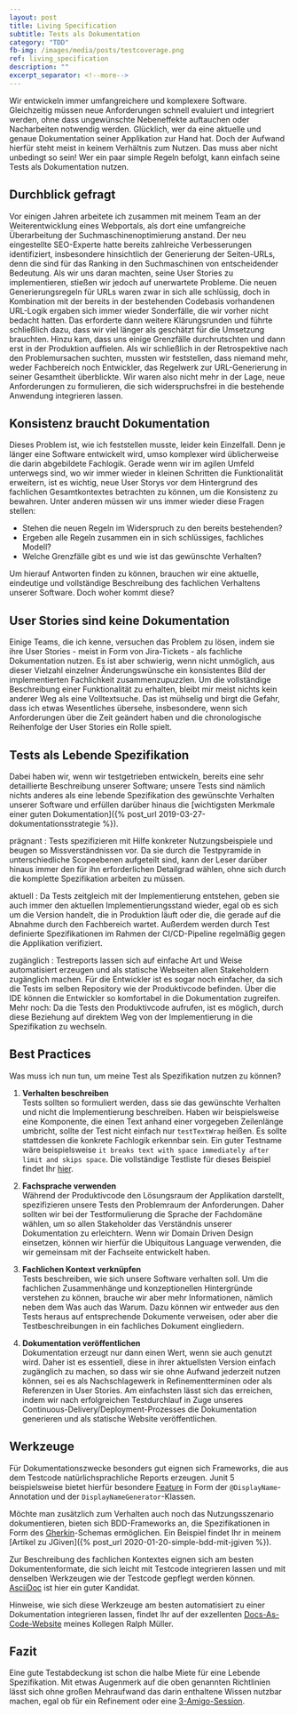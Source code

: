 ```yaml
---
layout: post
title: Living Specification
subtitle: Tests als Dokumentation
category: "TDD"
fb-img: /images/media/posts/testcoverage.png
ref: living_specification
description: ""
excerpt_separator: <!--more-->
---
```

Wir entwickeln immer umfangreichere und komplexere Software. Gleichzeitig müssen neue Anforderungen schnell evaluiert und integriert werden, ohne dass ungewünschte Nebeneffekte auftauchen oder Nacharbeiten notwendig werden. Glücklich, wer da eine aktuelle und genaue Dokumentation seiner Applikation zur Hand hat. Doch der Aufwand hierfür steht meist in keinem Verhältnis zum Nutzen. Das muss aber nicht unbedingt so sein!
Wer ein paar simple Regeln befolgt, kann einfach seine Tests als Dokumentation nutzen.

<!--more-->

## Durchblick gefragt
Vor einigen Jahren arbeitete ich zusammen mit meinem Team an der Weiterentwicklung eines Webportals, als dort eine umfangreiche Überarbeitung der Suchmaschinenoptimierung anstand. Der neu eingestellte SEO-Experte hatte bereits zahlreiche Verbesserungen identifiziert, insbesondere hinsichtlich der Generierung der Seiten-URLs, denn die sind für das Ranking in den Suchmaschinen von entscheidender Bedeutung. Als wir uns daran machten, seine User Stories zu implementieren, stießen wir jedoch auf unerwartete Probleme. Die neuen Generierungsregeln für URLs waren zwar in sich alle schlüssig, doch in Kombination mit der bereits in der bestehenden Codebasis vorhandenen URL-Logik ergaben sich immer wieder Sonderfälle, die wir vorher nicht bedacht hatten. Das erforderte dann weitere Klärungsrunden und führte schließlich dazu, dass wir viel länger als geschätzt für die Umsetzung brauchten. Hinzu kam, dass uns einige Grenzfälle durchrutschten und dann erst in der Produktion auffielen. Als wir schließlich in der Retrospektive nach den Problemursachen suchten, mussten wir feststellen, dass niemand mehr, weder Fachbereich noch Entwickler, das Regelwerk zur URL-Generierung in seiner Gesamtheit überblickte. Wir waren also nicht mehr in der Lage, neue Anforderungen zu formulieren, die sich widerspruchsfrei in die bestehende Anwendung integrieren lassen.

## Konsistenz braucht Dokumentation
Dieses Problem ist, wie ich feststellen musste, leider kein Einzelfall.
Denn je länger eine Software entwickelt wird, umso komplexer wird üblicherweise die darin abgebildete Fachlogik. Gerade wenn wir im agilen Umfeld unterwegs sind, wo wir immer wieder in kleinen Schritten die Funktionalität erweitern, ist es wichtig, neue User Storys vor dem Hintergrund des fachlichen Gesamtkontextes betrachten zu können, um die Konsistenz zu bewahren. Unter anderen müssen wir uns immer wieder diese Fragen stellen:

* Stehen die neuen Regeln im Widerspruch zu den bereits bestehenden?
* Ergeben alle Regeln zusammen ein in sich schlüssiges, fachliches Modell?
* Welche Grenzfälle gibt es und wie ist das gewünschte Verhalten?

Um hierauf Antworten finden zu können, brauchen wir eine aktuelle, eindeutige und vollständige Beschreibung des fachlichen Verhaltens unserer Software. Doch woher kommt diese?

## User Stories sind keine Dokumentation
Einige Teams, die ich kenne, versuchen das Problem zu lösen, indem sie ihre User Stories - meist in Form von Jira-Tickets - als fachliche Dokumentation nutzen. Es ist aber schwierig, wenn nicht unmöglich, aus dieser Vielzahl einzelner Änderungswünsche ein konsistentes Bild der implementierten Fachlichkeit zusammenzupuzzlen. Um die vollständige Beschreibung einer Funktionalität zu erhalten, bleibt mir meist nichts kein anderer Weg als eine Volltextsuche. Das ist mühselig und birgt die Gefahr, dass ich etwas Wesentliches übersehe, insbesondere, wenn  sich Anforderungen über die Zeit geändert haben und die chronologische Reihenfolge der User Stories ein Rolle spielt.

## Tests als Lebende Spezifikation
Dabei haben wir, wenn wir testgetrieben entwickeln, bereits eine sehr detaillierte Beschreibung unserer Software; unsere Tests sind nämlich nichts anderes als eine lebende Spezifikation des gewünschte Verhalten unserer Software und erfüllen darüber hinaus die [wichtigsten Merkmale einer guten Dokumentation]({% post_url 2019-03-27-dokumentationsstrategie %}).

prägnant
: Tests spezifizieren mit Hilfe konkreter Nutzungsbeispiele und beugen so Missverständnissen vor. Da sie durch die Testpyramide in unterschiedliche Scopeebenen aufgeteilt sind, kann der Leser darüber hinaus immer den für ihn erforderlichen Detailgrad wählen, ohne sich durch die komplette Spezifikation arbeiten zu müssen.

aktuell
: Da Tests zeitgleich mit der Implementierung entstehen, geben sie auch immer den aktuellen Implementierungsstand wieder, egal ob es sich um die Version handelt, die in Produktion läuft oder die, die gerade auf die Abnahme durch den Fachbereich wartet. Außerdem werden durch Test definierte Spezifikationen im Rahmen der CI/CD-Pipeline regelmäßig gegen die Applikation verifiziert.

zugänglich
: Testreports lassen sich auf einfache Art und Weise automatisiert erzeugen und als statische Webseiten allen Stakeholdern zugänglich machen. Für die Entwickler ist es sogar noch einfacher, da sich die Tests im selben Repository wie der Produktivcode befinden. Über die IDE können die Entwickler so komfortabel in die Dokumentation zugreifen. Mehr noch: Da die Tests den Produktivcode aufrufen, ist es möglich, durch diese Beziehung auf direktem Weg von der Implementierung in die Spezifikation zu wechseln.

## Best Practices

Was muss ich nun tun, um meine Test als Spezifikation nutzen zu können?

1. **Verhalten beschreiben**  
Tests sollten so formuliert werden, dass sie das gewünschte Verhalten und nicht die Implementierung beschreiben. Haben wir beispielsweise eine Komponente, die einen Text anhand einer vorgegeben Zeilenlänge umbricht, sollte der Test nicht einfach nur `testTextWrap` heißen. Es sollte stattdessen die konkrete Fachlogik erkennbar sein. Ein guter Testname wäre beispielsweise `it breaks text with space immediately after limit and skips space`. Die vollständige Testliste für dieses Beispiel findet Ihr [hier](https://github.com/cfisch3r/wordwrap/blob/master/test/wordwrap_test.js).

2. **Fachsprache verwenden**  
Während der Produktivcode den Lösungsraum der Applikation darstellt, spezifizieren unsere Tests den Problemraum der Anforderungen. Daher sollten wir bei der Testformulierung die Sprache der Fachdomäne wählen, um so allen Stakeholder das Verständnis unserer Dokumentation zu erleichtern. Wenn wir Domain Driven Design einsetzen, können wir hierfür die Ubiquitous Language verwenden, die wir gemeinsam mit der Fachseite entwickelt haben.

3. **Fachlichen Kontext verknüpfen**  
Tests beschreiben, wie sich unsere Software verhalten soll. Um die fachlichen Zusammenhänge und konzeptionellen Hintergründe verstehen zu können, brauche wir aber mehr Informationen, nämlich neben dem Was auch das Warum. Dazu können wir entweder aus den Tests heraus auf entsprechende Dokumente verweisen, oder aber die Testbeschreibungen in ein fachliches Dokument eingliedern.  

4. **Dokumentation veröffentlichen**  
Dokumentation erzeugt nur dann einen Wert, wenn sie auch genutzt wird. Daher ist es essentiell, diese in ihrer aktuellsten Version einfach zugänglich zu machen, so dass wir sie ohne Aufwand jederzeit nutzen können, sei es als Nachschlagewerk in Refinementterminen oder als Referenzen in User Stories. Am einfachsten lässt sich das erreichen, indem wir nach erfolgreichen Testdurchlauf in Zuge unseres Continuous-Delivery/Deployment-Prozesses die Dokumentation generieren und als statische Website veröffentlichen.

## Werkzeuge
Für Dokumentationszwecke besonders gut eignen sich Frameworks, die aus dem Testcode natürlichsprachliche Reports erzeugen. Junit 5 beispielsweise bietet hierfür besondere [Feature](https://junit.org/junit5/docs/current/user-guide/#writing-tests-display-names) in Form der `@DisplayName`-Annotation und der `DisplayNameGenerator`-Klassen.

Möchte man zusätzlich zum Verhalten auch noch das Nutzungsszenario dokumentieren, bieten sich BDD-Frameworks an, die Spezifikationen in Form des [Gherkin](https://cucumber.io/docs/gherkin/reference/)-Schemas ermöglichen. Ein Beispiel findet Ihr in meinem [Artikel zu JGiven]({% post_url 2020-01-20-simple-bdd-mit-jgiven %}).

Zur Beschreibung des fachlichen Kontextes eignen sich am besten Dokumentenformate, die sich leicht mit Testcode integrieren lassen und mit denselben Werkzeugen wie der Testcode gepflegt werden können. [AsciiDoc](https://asciidoctor.org) ist hier ein guter Kandidat.

Hinweise, wie sich diese Werkzeuge am besten automatisiert zu einer Dokumentation integrieren lassen, findet Ihr auf der exzellenten [Docs-As-Code-Website](https://docs-as-co.de) meines Kollegen Ralph Müller.

## Fazit
Eine gute Testabdeckung ist schon die halbe Miete für eine Lebende Spezifikation. Mit etwas Augenmerk auf die oben genannten Richtlinien lässt sich ohne großen Mehraufwand das darin enthaltene Wissen nutzbar machen, egal ob für ein Refinement oder eine [3-Amigo-Session](https://www.agilealliance.org/glossary/three-amigos/).
